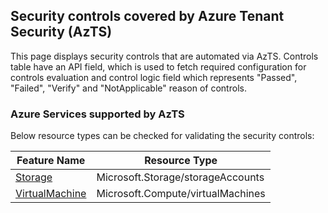 ## Security controls covered by Azure Tenant Security (AzTS)

This page displays security controls that are automated via AzTS. Controls table have an API field, which is used to fetch required configuration for controls evaluation and control logic field which represents "Passed", "Failed", "Verify" and "NotApplicable" reason of controls.
### Azure Services supported by AzTS

Below resource types can be checked for validating the security controls:

|Feature Name|Resource Type|
|---|---|
|[Storage](Feature/Storage.md)|Microsoft.Storage/storageAccounts|
|[VirtualMachine](Feature/VirtualMachine.md)|Microsoft.Compute/virtualMachines|


